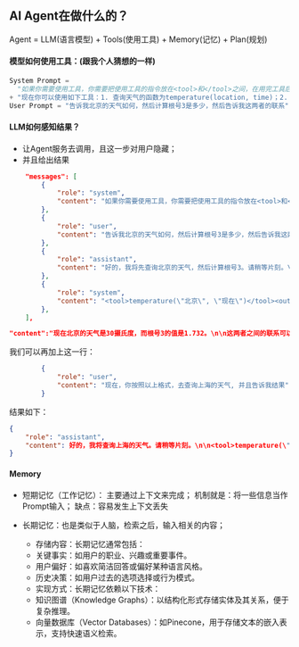 
## AI Agent在做什么的？
Agent = LLM(语言模型) + Tools(使用工具) + Memory(记忆) + Plan(规划)


#### 模型如何使用工具：(跟我个人猜想的一样)

```py
System Prompt = 
  "如果你需要使用工具，你需要把使用工具的指令放在<tool>和</tool>之间，在用完工具后你会得到输出，输出会放在<output>和</output>之间"(告诉他如何使用工具)
+ "现在你可以使用如下工具：1. 查询天气的函数为temperature(location, time)；2. 计算平方根sqrt(location, time)"(告诉他都有什么工具)
User Prompt = "告诉我北京的天气如何，然后计算根号3是多少，然后告诉我这两者的联系"
```

#### LLM如何感知结果？
- 让Agent服务去调用，且这一步对用户隐藏；
- 并且给出结果

```json
    "messages": [
        {
            "role": "system",
            "content": "如果你需要使用工具，你需要把使用工具的指令放在<tool>和</tool>之间，在用完工具后你会得到输出，输出会放在<output>和</output>之间,现在你可以使用如下工具：1. 查询天气的函数为temperature(location, time)；2. 计算平方根sqrt(location, time)"
        },
        {
            "role": "user",
            "content": "告诉我北京的天气如何，然后计算根号3是多少，然后告诉我这两者的联系"
        },
        {
            "role": "assistant",
            "content": "好的，我将先查询北京的天气，然后计算根号3。请稍等片刻。\n\n<tool>temperature(\"北京\", \"现在\")</tool>\n<tool>sqrt(3)</tool>"
        },
        {
            "role": "system",
            "content": "<tool>temperature(\"北京\", \"现在\")</tool><output>30摄氏度</output>\n<tool>sqrt(3)</tool><output>1.732</output>"
        },
    ],
```

```json
"content":"现在北京的天气是30摄氏度，而根号3的值是1.732。\n\n这两者之间的联系可以从多个角度来理解：\n\n1. **温度与数值**：30摄氏度是一个温度的数值，而1.732是一个数学常数。它们都是数值，但代表不同的物理量。\n\n2. **数学与现实世界**：根号3在数学中常常出现在几何学和三角函数中，而30摄氏度则是我们日常生活中感知的温度。温度影响我们的生活，而数学则帮助我们描述和理解这种影响。\n\n3. **变化与稳定**：天气是动态变化的，可能随时改变，而根号3是一个固定的数学常数，不会改变。\n\n综上所述，虽然这两者在性质上相差甚远，但它们都在各自的领域中扮演着重要的角色。"
```

我们可以再加上这一行：
```json
        {
            "role": "user",
            "content": "现在，你按照以上格式，去查询上海的天气, 并且告诉我结果"
        }
```
结果如下：
```json
{
    "role": "assistant",
    "content": 好的，我将查询上海的天气。请稍等片刻。\n\n<tool>temperature(\"上海\", \"现在\")</tool>"
}
```


#### Memory

- 短期记忆（工作记忆）： 主要通过上下文来完成；
机制就是：将一些信息当作Prompt输入；
缺点：容易发生上下文丢失

- 长期记忆：也是类似于人脑，检索之后，输入相关的内容；
    - 存储内容：长期记忆通常包括：
    - 关键事实：如用户的职业、兴趣或重要事件。
    - 用户偏好：如喜欢简洁回答或偏好某种语言风格。
    - 历史决策：如用户过去的选项选择或行为模式。
    - 实现方式：长期记忆依赖以下技术：
    - 知识图谱（Knowledge Graphs）：以结构化形式存储实体及其关系，便于复杂推理。
    - 向量数据库（Vector Databases）：如Pinecone，用于存储文本的嵌入表示，支持快速语义检索。

